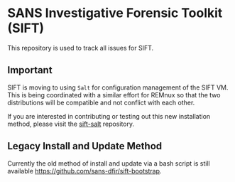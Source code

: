 # SANS Investigative Forensic Toolkit (SIFT)

This repository is used to track all issues for SIFT.

## Important 

SIFT is moving to using `Salt` for configuration management of the SIFT VM. This is being coordinated with a similar effort for REMnux so that the two distributions will be compatible and not conflict with each other.

If you are interested in contributing or testing out this new installation method, please visit the [sift-salt](https://github.com/sans-dfir/sift-saltstack) repository.

## Legacy Install and Update Method

Currently the old method of install and update via a bash script is still available https://github.com/sans-dfir/sift-bootstrap.

